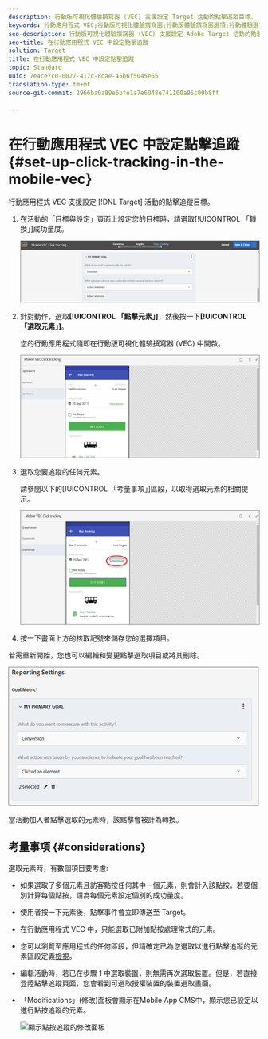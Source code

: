 ```yaml
---
description: 行動版可視化體驗撰寫器 (VEC) 支援設定 Target 活動的點擊追蹤目標。
keywords: 行動應用程式 VEC;行動版可視化體驗撰寫器;行動版體驗撰寫器選項;行動體驗選項;目標檢視;點按;點擊追蹤;追蹤
seo-description: 行動版可視化體驗撰寫器 (VEC) 支援設定 Adobe Target 活動的點擊追蹤目標。
seo-title: 在行動應用程式 VEC 中設定點擊追蹤
solution: Target
title: 在行動應用程式 VEC 中設定點擊追蹤
topic: Standard
uuid: 7e4ce7c0-0027-417c-8dae-45b6f5045e65
translation-type: tm+mt
source-git-commit: 2966ba0a89e6bfe1a7e6048e741100a95c09b8ff

---
```



# 在行動應用程式 VEC 中設定點擊追蹤{#set-up-click-tracking-in-the-mobile-vec}

行動應用程式 VEC 支援設定 [!DNL Target] 活動的點擊追蹤目標。

1. 在活動的「目標與設定」頁面上設定您的目標時，請選取[!UICONTROL 「轉換」]成功量度。

   ![](assets/mobile-vec-clicktrack1.png)

1. 針對動作，選取&#x200B;**[!UICONTROL 「點擊元素」]**，然後按一下&#x200B;**[!UICONTROL 「選取元素」]**。

   您的行動應用程式隨即在行動版可視化體驗撰寫器 (VEC) 中開啟。

   ![](assets/mobile-vec-clicktrack2.png)

1. 選取您要追蹤的任何元素。

   請參閱以下的[!UICONTROL 「考量事項」]區段，以取得選取元素的相關提示。

   ![](assets/mobile-vec-clicktrack3.png)

1. 按一下畫面上方的核取記號來儲存您的選擇項目。

若需重新開始，您也可以編輯和變更點擊選取項目或將其刪除。

![](assets/mobile-vec-clicktrack4.png)

當活動加入者點擊選取的元素時，該點擊會被計為轉換。

## 考量事項 {#considerations}

選取元素時，有數個項目要考慮:

* 如果選取了多個元素且訪客點按任何其中一個元素，則會計入該點按。若要個別計算每個點按，請為每個元素設定個別的成功量度。
* 使用者按一下元素後，點擊事件會立即傳送至 Target。
* 在行動應用程式 VEC 中，只能選取已附加點按處理常式的元素。
* 您可以瀏覽至應用程式的任何區段，但請確定已為您選取以進行點擊追蹤的元素區段定義[檢視](/help/c-target-mobile-app/c-mobile-visual-experience-composer/mobile-visual-experience-composer.md#target-views)。
* 編輯活動時，若已在步驟 1 中選取裝置，則無需再次選取裝置。但是，若直接登陸點擊追蹤頁面，您會看到可選取授權裝置的裝置選取畫面。
* 「Modifications」(修改)面板會顯示在Mobile App CMS中，顯示您已設定以進行點按追蹤的元素。

   ![顯示點按追蹤的修改面板
   ](/help/c-target-mobile-app/c-mobile-visual-experience-composer/assets/click-track-modifications-panel.png)